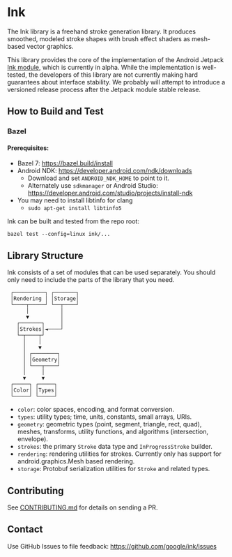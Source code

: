# Ink

The Ink library is a freehand stroke generation library. It produces smoothed,
modeled stroke shapes with brush effect shaders as mesh-based vector graphics.

This library provides the core of the implementation of the Android Jetpack
[Ink module](https://developer.android.com/jetpack/androidx/releases/ink), which
is currently in alpha. While the implementation is well-tested, the developers
of this library are not currently making hard guarantees about interface
stability. We probably will attempt to introduce a versioned release process
after the Jetpack module stable release.

## How to Build and Test

### Bazel

#### Prerequisites:

*   Bazel 7: https://bazel.build/install
*   Android NDK: https://developer.android.com/ndk/downloads
    *   Download and set `ANDROID_NDK_HOME` to point to it.
    *   Alternately use `sdkmanager` or Android Studio:
        https://developer.android.com/studio/projects/install-ndk
*   You may need to install libtinfo for clang
    *   `sudo apt-get install libtinfo5`

Ink can be built and tested from the repo root:

```shell
bazel test --config=linux ink/...
```

## Library Structure

Ink consists of a set of modules that can be used separately. You should only
need to include the parts of the library that you need.

```
 ┌──────────┐ ┌───────┐
 │Rendering │ │Storage│
 └────┬─────┘ └──┬────┘
      │          │
      ▼          │
   ┌───────┐     │
   │Strokes│◄────┘
   └─┬────┬┘
     │    │
     │    ▼
     │ ┌────────┐
     │ │Geometry│
     │ └───┬────┘
     │     │
     ▼     ▼
 ┌─────┐ ┌─────┐
 │Color│ │Types│
 └─────┘ └─────┘
```

*   `color`: color spaces, encoding, and format conversion.
*   `types`: utility types; time, units, constants, small arrays, URIs.
*   `geometry`: geometric types (point, segment, triangle, rect, quad), meshes,
    transforms, utility functions, and algorithms (intersection, envelope).
*   `strokes`: the primary `Stroke` data type and `InProgressStroke` builder.
*   `rendering`: rendering utilities for strokes. Currently only has support for
    android.graphics.Mesh based rendering.
*   `storage`: Protobuf serialization utilities for `Stroke` and related types.

## Contributing

See [CONTRIBUTING.md](CONTRIBUTING.md) for details on sending a PR.

## Contact

Use GitHub Issues to file feedback: https://github.com/google/ink/issues

